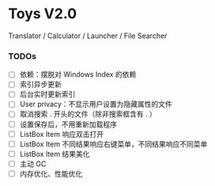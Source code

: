 # Toys V2.0

Translator / Calculator / Launcher / File Searcher

### TODOs

- [ ] 依赖：摆脱对 Windows Index 的依赖
- [ ]  索引异步更新
- [ ] 后台实时更新索引
- [ ] User privacy：不显示用户设置为隐藏属性的文件
- [ ] 取消搜索 . 开头的文件（除非搜索框含有 . ）
- [ ] 设置保存后，不用重新加载程序
- [ ] ListBox Item 响应双击打开
- [ ] ListBox Item 不同结果响应右键菜单，不同结果响应不同菜单
- [ ] ListBox Item 结果美化
- [ ] 主动 GC
- [ ] 内存优化、性能优化
